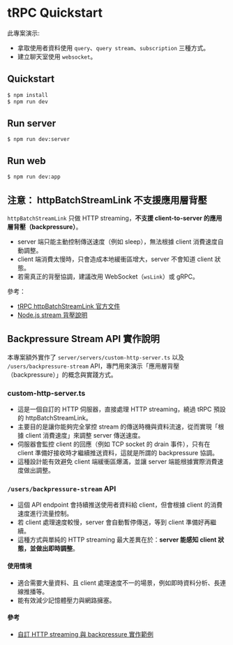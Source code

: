 # tRPC Quickstart

此專案演示:
- 拿取使用者資料使用 `query`、`query stream`、`subscription` 三種方式。
- 建立聊天室使用 `websocket`。

## Quickstart

```bash
$ npm install
$ npm run dev
```

## Run server

```
$ npm run dev:server
```


## Run web

```
$ npm run dev:app
```


## 注意： httpBatchStreamLink 不支援應用層背壓

`httpBatchStreamLink` 只做 HTTP streaming，**不支援 client-to-server 的應用層背壓（backpressure）**。

- server 端只能主動控制傳送速度（例如 sleep），無法根據 client 消費速度自動調整。
- client 端消費太慢時，只會造成本地緩衝區增大，server 不會知道 client 狀態。
- 若需真正的背壓協調，建議改用 WebSocket（`wsLink`）或 gRPC。

參考：
- [tRPC httpBatchStreamLink 官方文件](https://trpc.io/docs/client/links/httpBatchStreamLink)
- [Node.js stream 背壓說明](https://nodejs.org/en/learn/modules/backpressuring-in-streams#backpressuring-in-streams)

## Backpressure Stream API 實作說明

本專案額外實作了 `server/servers/custom-http-server.ts` 以及 `/users/backpressure-stream` API，專門用來演示「應用層背壓（backpressure）」的概念與實踐方式。

### custom-http-server.ts

- 這是一個自訂的 HTTP 伺服器，直接處理 HTTP streaming，繞過 tRPC 預設的 httpBatchStreamLink。
- 主要目的是讓你能夠完全掌控 stream 的傳送時機與資料流速，從而實現「根據 client 消費速度」來調整 server 傳送速度。
- 伺服器會監控 client 的回應（例如 TCP socket 的 drain 事件），只有在 client 準備好接收時才繼續推送資料，這就是所謂的 backpressure 協調。
- 這種設計能有效避免 client 端緩衝區爆滿，並讓 server 端能根據實際消費速度做出調整。

### `/users/backpressure-stream` API

- 這個 API endpoint 會持續推送使用者資料給 client，但會根據 client 的消費速度進行流量控制。
- 若 client 處理速度較慢，server 會自動暫停傳送，等到 client 準備好再繼續。
- 這種方式與單純的 HTTP streaming 最大差異在於：**server 能感知 client 狀態，並做出即時調整**。

#### 使用情境

- 適合需要大量資料、且 client 處理速度不一的場景，例如即時資料分析、長連線推播等。
- 能有效減少記憶體壓力與網路擁塞。

#### 參考

- [自訂 HTTP streaming 與 backpressure 實作範例](server/src/servers/custom-http-server.ts)
